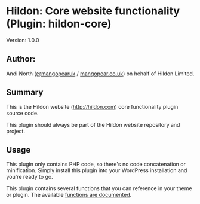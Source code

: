 # Hildon: Core website functionality (Plugin: hildon-core)

Version: 1.0.0

## Author:

Andi North ([@mangopearuk](https://twitter.com/MangopearUK) / [mangopear.co.uk](https://mangopear.co.uk)) on hehalf of Hildon Limited.

## Summary

This is the Hildon website (http://hildon.com) core functionality plugin source code.

This plugin should always be part of the Hildon website repository and project.

## Usage

This plugin only contains PHP code, so there's no code concatenation or minification. Simply install this plugin into your WordPress installation and you're ready to go.

This plugin contains several functions that you can reference in your theme or plugin. The available [functions are documented](https://mangopear.co.uk/account/clients/hildon/docs/plugins/hildon-core/).